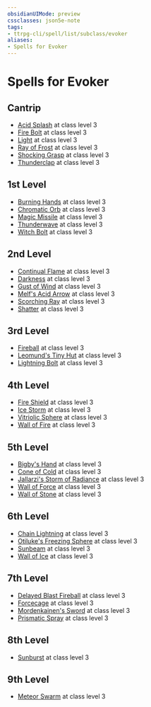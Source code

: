 ```yaml
---
obsidianUIMode: preview
cssclasses: json5e-note
tags:
- ttrpg-cli/spell/list/subclass/evoker
aliases:
- Spells for Evoker
---
```

# Spells for Evoker

## Cantrip

- [Acid Splash](Інструменти%20ДМ/CLI/spells/acid-splash-xphb.md "XPHB") at class level 3
- [Fire Bolt](Інструменти%20ДМ/CLI/spells/fire-bolt-xphb.md "XPHB") at class level 3
- [Light](Інструменти%20ДМ/CLI/spells/light-xphb.md "XPHB") at class level 3
- [Ray of Frost](Інструменти%20ДМ/CLI/spells/ray-of-frost-xphb.md "XPHB") at class level 3
- [Shocking Grasp](Інструменти%20ДМ/CLI/spells/shocking-grasp-xphb.md "XPHB") at class level 3
- [Thunderclap](Інструменти%20ДМ/CLI/spells/thunderclap-xphb.md "XPHB") at class level 3

## 1st Level

- [Burning Hands](Інструменти%20ДМ/CLI/spells/burning-hands-xphb.md "XPHB") at class level 3
- [Chromatic Orb](Інструменти%20ДМ/CLI/spells/chromatic-orb-xphb.md "XPHB") at class level 3
- [Magic Missile](Інструменти%20ДМ/CLI/spells/magic-missile-xphb.md "XPHB") at class level 3
- [Thunderwave](Інструменти%20ДМ/CLI/spells/thunderwave-xphb.md "XPHB") at class level 3
- [Witch Bolt](Інструменти%20ДМ/CLI/spells/witch-bolt-xphb.md "XPHB") at class level 3

## 2nd Level

- [Continual Flame](Інструменти%20ДМ/CLI/spells/continual-flame-xphb.md "XPHB") at class level 3
- [Darkness](Інструменти%20ДМ/CLI/spells/darkness-xphb.md "XPHB") at class level 3
- [Gust of Wind](Інструменти%20ДМ/CLI/spells/gust-of-wind-xphb.md "XPHB") at class level 3
- [Melf's Acid Arrow](Інструменти%20ДМ/CLI/spells/melfs-acid-arrow-xphb.md "XPHB") at class level 3
- [Scorching Ray](Інструменти%20ДМ/CLI/spells/scorching-ray-xphb.md "XPHB") at class level 3
- [Shatter](Інструменти%20ДМ/CLI/spells/shatter-xphb.md "XPHB") at class level 3

## 3rd Level

- [Fireball](Інструменти%20ДМ/CLI/spells/fireball-xphb.md "XPHB") at class level 3
- [Leomund's Tiny Hut](Інструменти%20ДМ/CLI/spells/leomunds-tiny-hut-xphb.md "XPHB") at class level 3
- [Lightning Bolt](Інструменти%20ДМ/CLI/spells/lightning-bolt-xphb.md "XPHB") at class level 3

## 4th Level

- [Fire Shield](Інструменти%20ДМ/CLI/spells/fire-shield-xphb.md "XPHB") at class level 3
- [Ice Storm](Інструменти%20ДМ/CLI/spells/ice-storm-xphb.md "XPHB") at class level 3
- [Vitriolic Sphere](Інструменти%20ДМ/CLI/spells/vitriolic-sphere-xphb.md "XPHB") at class level 3
- [Wall of Fire](Інструменти%20ДМ/CLI/spells/wall-of-fire-xphb.md "XPHB") at class level 3

## 5th Level

- [Bigby's Hand](Інструменти%20ДМ/CLI/spells/bigbys-hand-xphb.md "XPHB") at class level 3
- [Cone of Cold](Інструменти%20ДМ/CLI/spells/cone-of-cold-xphb.md "XPHB") at class level 3
- [Jallarzi's Storm of Radiance](Інструменти%20ДМ/CLI/spells/jallarzis-storm-of-radiance-xphb.md "XPHB") at class level 3
- [Wall of Force](Інструменти%20ДМ/CLI/spells/wall-of-force-xphb.md "XPHB") at class level 3
- [Wall of Stone](Інструменти%20ДМ/CLI/spells/wall-of-stone-xphb.md "XPHB") at class level 3

## 6th Level

- [Chain Lightning](Інструменти%20ДМ/CLI/spells/chain-lightning-xphb.md "XPHB") at class level 3
- [Otiluke's Freezing Sphere](Інструменти%20ДМ/CLI/spells/otilukes-freezing-sphere-xphb.md "XPHB") at class level 3
- [Sunbeam](Інструменти%20ДМ/CLI/spells/sunbeam-xphb.md "XPHB") at class level 3
- [Wall of Ice](Інструменти%20ДМ/CLI/spells/wall-of-ice-xphb.md "XPHB") at class level 3

## 7th Level

- [Delayed Blast Fireball](Інструменти%20ДМ/CLI/spells/delayed-blast-fireball-xphb.md "XPHB") at class level 3
- [Forcecage](Інструменти%20ДМ/CLI/spells/forcecage-xphb.md "XPHB") at class level 3
- [Mordenkainen's Sword](Інструменти%20ДМ/CLI/spells/mordenkainens-sword-xphb.md "XPHB") at class level 3
- [Prismatic Spray](Інструменти%20ДМ/CLI/spells/prismatic-spray-xphb.md "XPHB") at class level 3

## 8th Level

- [Sunburst](Інструменти%20ДМ/CLI/spells/sunburst-xphb.md "XPHB") at class level 3

## 9th Level

- [Meteor Swarm](Інструменти%20ДМ/CLI/spells/meteor-swarm-xphb.md "XPHB") at class level 3